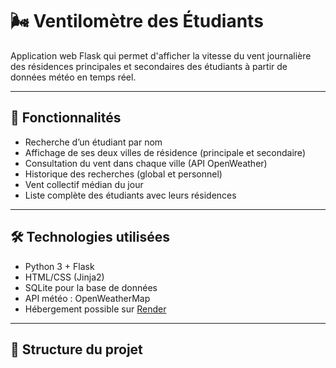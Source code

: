 # 🌬️ Ventilomètre des Étudiants

Application web Flask qui permet d'afficher la vitesse du vent journalière des résidences principales et secondaires des étudiants à partir de données météo en temps réel.

---

## 🚀 Fonctionnalités

- Recherche d’un étudiant par nom
- Affichage de ses deux villes de résidence (principale et secondaire)
- Consultation du vent dans chaque ville (API OpenWeather)
- Historique des recherches (global et personnel)
- Vent collectif médian du jour
- Liste complète des étudiants avec leurs résidences

---

## 🛠️ Technologies utilisées

- Python 3 + Flask
- HTML/CSS (Jinja2)
- SQLite pour la base de données
- API météo : OpenWeatherMap
- Hébergement possible sur [Render](https://render.com)

---

## 📁 Structure du projet

